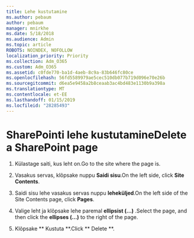 ```yaml
---
title: Lehe kustutamine
ms.author: pebaum
author: pebaum
manager: mnirkhe
ms.date: 5/18/2018
ms.audience: Admin
ms.topic: article
ROBOTS: NOINDEX, NOFOLLOW
localization_priority: Priority
ms.collection: Adm_O365
ms.custom: Adm_O365
ms.assetid: c0fde770-ba1d-4aeb-8c9a-83b646fc80ce
ms.openlocfilehash: 56fd5589979ae5cec510db077b719d096e70e26b
ms.sourcegitcommit: d6ea5e9458a2b8ceaab3ac4bd483e1130b9a398a
ms.translationtype: MT
ms.contentlocale: et-EE
ms.lasthandoff: 01/15/2019
ms.locfileid: "28285493"
---
```

# <a name="delete-a-sharepoint-page"></a><span data-ttu-id="3ff06-102">SharePointi lehe kustutamine</span><span class="sxs-lookup"><span data-stu-id="3ff06-102">Delete a SharePoint page</span></span>

1. <span data-ttu-id="3ff06-103">Külastage saiti, kus leht on.</span><span class="sxs-lookup"><span data-stu-id="3ff06-103">Go to the site where the page is.</span></span>
    
2. <span data-ttu-id="3ff06-104">Vasakus servas, klõpsake nuppu **Saidi sisu**.</span><span class="sxs-lookup"><span data-stu-id="3ff06-104">On the left side, click **Site Contents**.</span></span> 
    
3. <span data-ttu-id="3ff06-105">Saidi sisu lehe vasakus servas nuppu **leheküljed**.</span><span class="sxs-lookup"><span data-stu-id="3ff06-105">On the left side of the Site Contents page, click **Pages**.</span></span> 
    
4. <span data-ttu-id="3ff06-106">Valige leht ja klõpsake lehe paremal **ellipsist (...)** .</span><span class="sxs-lookup"><span data-stu-id="3ff06-106">Select the page, and then click the **ellipses (...)** to the right of the page.</span></span> 
    
5. <span data-ttu-id="3ff06-107">Klõpsake \*\* Kustuta \*\*.</span><span class="sxs-lookup"><span data-stu-id="3ff06-107">Click \*\* Delete \*\*.</span></span> 
    

